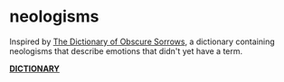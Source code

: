 # neologisms
Inspired by [The Dictionary of Obscure Sorrows](https://ia803206.us.archive.org/26/items/the-dictionary-of-obscure-sorrows/The%20Dictionary%20of%20Obscure%20Sorrows.pdf), a dictionary containing neologisms that describe emotions that didn't yet have a term.

**[DICTIONARY](./dictionary.md)**
